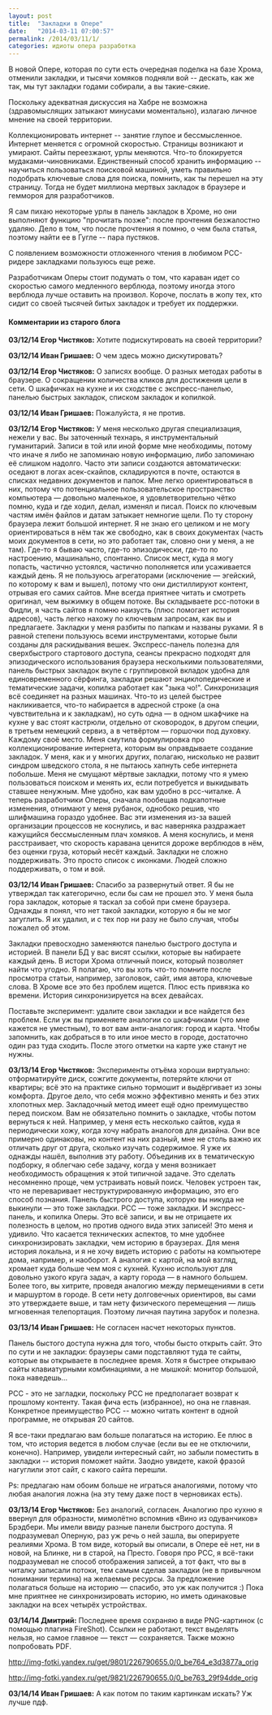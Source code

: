 ```yaml
---
layout: post
title:  "Закладки в Опере"
date:   "2014-03-11 07:00:57"
permalink: /2014/03/11/1/
categories: идиоты опера разработка
---
```

В новой Опере, которая по сути есть очередная поделка на базе Хрома, отменили закладки, и тысячи хомяков подняли вой -- дескать, как же так, мы тут закладки годами собирали, а вы такие-сякие.

Поскольку адекватная дискуссия на Хабре не возможна (здравомыслящих затыкают минусами моментально), излагаю личное мнение на своей территории.

Коллекционировать интернет -- занятие глупое и бессмысленное. Интернет меняется с огромной скоростью. Страницы возникают и умирают. Сайты переезжают, урлы меняются. Что-то блокируется мудаками-чиновниками. Единственный способ хранить информацию -- научиться пользоваться поисковой машиной, уметь правильно подобрать ключевые слова для поиска, помнить, как ты перешел на эту страницу. Тогда не будет миллиона мертвых закладок в браузере и геммороя для разработчиков.

Я сам пихаю некоторые урлы в панель закладок в Хроме, но они выполняют функцию "прочитать позже": после прочтения безжалостно удаляю. Дело в том, что после прочтения я помню, о чем была статья, поэтому найти ее в Гугле -- пара пустяков.

С появлением возможности отложенного чтения в любимом РСС-ридере закладками пользуюсь еще реже.

Разработчикам Оперы стоит подумать о том, что караван идет со скоростью самого медленного верблюда, поэтому иногда этого верблюда лучше оставить на произвол. Короче, послать в жопу тех, кто сидит со своей тысячей битых закладок и требует их поддержки.



#### Комментарии из старого блога


**03/12/14 Егор Чистяков:** Хотите подискутировать на своей территории?


**03/12/14 Иван Гришаев:** О чем здесь можно дискутировать?






**03/12/14 Егор Чистяков:** О записях вообще.
О разных методах работы в браузере.
О сокращении количества кликов для достижения цели в сети.
О шкафичках на кухне и их сходстве с экспресс-панелью, панелью быстрых закладок, списком закладок и копилкой.


**03/12/14 Иван Гришаев:** Пожалуйста, я не против.





**03/12/14 Егор Чистяков:** У меня несколько другая специализация, нежели у вас. Вы заточенный технарь, я инструментальный гуманитарий. Записи в той или иной форме мне необходимы, потому что иначе я либо не запоминаю новую информацию, либо запоминаю её слишком надолго. Часто эти записи создаются автоматически: оседают в логах асек-скайпов, складируются в почте, остаются в списках недавних документов и папок. Мне легко ориентироваться в них, потому что потенциальное пользовательское пространство компьютера — довольно маленькое, я удовлетворительно чётко помню, куда и где ходил, делал, изменял и писал. Поиск по ключевым частям имён файлов и датам затыкает немногие щели.
По ту сторону браузера лежит большой интернет. Я не знаю его целиком и не могу ориентироваться в нём так же свободно, как в своих документах (часть моих документов в сети, но это работает так, словно они у меня, а не там). Где-то я бываю часто, где-то эпизодически, где-то по настроению, машинально, спонтанно. Список мест, куда я могу попасть, частично устоялся, частично пополняется или усаживается каждый день. Я не пользуюсь агрегаторами (исключение — эгейский, по которому к вам и вышел), потому что они дистиллируют контент, отрывая его самих сайтов. Мне всегда приятнее читать и смотреть оригинал, чем выжимку в общем потоке. Вы складываете рсс-потоки в Фидли, я часть сайтов я помню наизусть (плюс помогает история адресов), часть легко нахожу по ключевым запросам, как вы и предлагаете. Закладки у меня разбиты по папкам и названы руками.
Я в равной степени пользуюсь всеми инструментами, которые были созданы для раскидывания вешек. Экспресс-панель полезна для сверхбыстрого стартового доступа, сеансы прекрасно подходят для эпизодического использования браузера несколькими пользователями, панель быстрых закладок вкупе с группировкой вкладок удобна для единовременного сёрфинга, закладки решают энциклопедические и тематические задачи, копилка работает как "зыка чо!". Синхронизация всё соединяет на разных машинах. Что-то из целей быстрее накликивается, что-то набирается в адресной строке (а она чувствительна и к закладкам), но суть одна — в одном шкафчике на кухне у вас стоят кастрюли, отдельно от сковородок, в другом специи, в третьем немецкий сервиз, а в четвёртом — горшочки под духовку. Каждому своё место.
Меня смутила формулировка про коллекционирование интернета, которым вы оправдываете создание закладок. У меня, как и у многих других, полагаю, нисколько не развит синдром шведского стола, я не пытаюсь хапнуть себе интернета побольше. Меня не смущают мёртвые закладки, потому что я умею пользоваться поиском и менять их, если потребуется и выкидывать ставшее ненужным. Мне удобно, как вам удобно в рсс-читалке.
А теперь разработчики Оперы, сначала пообещав подкапотные изменения, отнимают у меня рубанок, однобоко решив, что шлифмашина гораздо удобнее. Вас эти изменения из-за вашей организации процессов не коснулись, и вас наверняка раздражает кажущийся бессмысленным плач хомяков. А меня коснулись, и меня расстраивает, что скорость каравана ценится дороже верблюдов в нём, без оценки груза, который несёт каждый.
Закладки не сложно поддерживать. Это просто список с иконками. Людей сложно поддерживать, о том и вой.


**03/12/14 Иван Гришаев:** Спасибо за развернутый ответ. Я бы не утверждал так категорично, если бы сам не прошел это. У меня была гора закладок, которые я таскал за собой при смене браузера. Однажды я понял, что нет такой закладки, которую я бы не мог загуглить. Я их удалил, и с тех пор ни разу не было случая, чтобы пожалел об этом.

Закладки превосходно заменяются панелью быстрого доступа и историей. В панели БД у вас висят ссылки, которые вы набираете каждый день. В истори Хрома отличный поиск, который позволяет найти что угодно. Я полагаю, что вы хоть что-то помните после просмотра статьи, например, заголовок, сайт, имя автора, ключевые слова. В Хроме все это без проблем ищется. Плюс есть привязка ко времени. История синхронизируется на всех девайсах.

Поставьте эксперимент: удалите свои закладки и все найдется без проблем. Если уж вы применяете аналогии со шкафчиками (что мне кажется не уместным), то вот вам анти-аналогия: город и карта. Чтобы запомнить, как добраться в то или иное место в городе, достаточно один раз туда сходить. После этого отметки на карте уже станут не нужны.





**03/13/14 Егор Чистяков:** Эксперименты отъёма хороши виртуально: отформатируйте диск, сожгите документы, потеряйте ключи от квартиры; всё это на практике сильно тормошит и выдёргивает из зоны комфорта. Другое дело, что себя можно эффективно менять и без этих хлопотных мер.
Закладочный метод имеет ещё одно преимущество перед поиском. Вам не обязательно помнить о закладке, чтобы потом вернуться к ней. Например, у меня есть несколько сайтов, куда я периодически хожу, когда хочу набрать аналогов для дизайна. Они все примерно одинаковы, но контент на них разный, мне не столь важно их отличать друг от друга, сколько изучать содержимое. Я уже их однажды нашёл, выполнив эту работу. Объединив их в тематическую подборку, я облегчаю себе задачу, когда у меня возникает необходимость обращения к этой типичной задаче. Это сделать несомненно проще, чем устраивать новый поиск.
Человек устроен так, что не переваривает неструктурированную информацию, это его способ познания. Панель быстрого доступа, которую вы никуда не выкинули — это тоже закладки. РСС — тоже закладки. И экспресс-панель, и копилка Оперы. Это всё записи, и вы не отрицаете их полезность в целом, но против одного вида этих записей! Это меня и удивило.
Что касается технических аспектов, то мне удобнее синхронизировать закладки, чем историю в браузерах. Для меня история локальна, и я не хочу видеть историю с работы на компьютере дома, например, и наоборот.
А аналогия с картой, на мой взгляд, хромает куда больше чем моя с кухней. Кухню используют для довольно узкого круга задач, а карту города — в намного большем. Более того, вы хитрите, проведя аналогию между пермещениями в сети и маршуртом в городе. В сети нету долговечных ориентиров, вы сами это утверждаете выше, и там нету физического перемещения — лишь мгновенная телепортация. Поэтому личная паутина зарубок и полезна.


**03/13/14 Иван Гришаев:** Не согласен насчет некоторых пунктов.

Панель быстого доступа нужна для того, чтобы бысто открыть сайт. Это по сути и не закладки: браузеры сами подставляют туда те сайты, которые вы открываете в последнее время. Хотя я быстрее открываю сайты клавиатурными комбинациями, а не мышкой: монитор большой, пока наведешь...

РСС - это не загладки, поскольку РСС не предполагает возврат к прошлому контенту. Такая фича есть (избранное), но она не главная. Конкретное преимущество РСС -- можно читать контент в одной программе, не открывая 20 сайтов.

Я все-таки предлагаю вам больше полагаться на историю. Ее плюс в том, что история ведется в любом случае (если вы ее не отключили, конечно). Например, увидели интересный сайт, но забыли поместить в закладки -- история поможет найти. Заодно увидете, какой фразой нагуглили этот сайт, с какого сайта перешли.

Ps: предлагаю нам обоим больше не играться аналогиями, потому что любая аналогия ложна (на эту тему даже пост в черновиках есть).





**03/13/14 Егор Чистяков:** Без аналогий, согласен. Аналогию про кухню я ввернул для образности, мимолётно вспомнив «Вино из одуванчиков» Брэдбери.
Мы имели ввиду разные панели быстрого доступа. Я подразумевал Оперную, раз уж речь о ней зашла, вы оперируете реалиями Хрома. В том виде, который вы описали, в Опере её нет, ни в новой, на Блинке, ни в старой, на Престо.
Говоря про РСС, я всё-таки подразумевал не способ отображения записей, а тот факт, что вы в читалку записали потоки, тем самым сделав закладки (не в привычном понимании термина) на желаемые ресурсы.
За предложение полагаться больше на историю — спасибо, это уж как получится :) Пока мне приятнее не синхронизировать историю, но иметь одинаковые закладки на всех четырёх устройствах.





**03/14/14 Дмитрий:** Последнее время сохраняю в виде PNG-картинок (с помощью плагина FireShot). Ссылки не работают, текст выделять нельзя, но самое главное — текст — сохраняется. Также можно попробовать PDF.

http://img-fotki.yandex.ru/get/9801/226790655.0/0_be764_e3d3877a_orig

http://img-fotki.yandex.ru/get/9821/226790655.0/0_be763_29f94dde_orig


**03/14/14 Иван Гришаев:** А как потом по таким картинкам искать? Уж лучше пдф.




